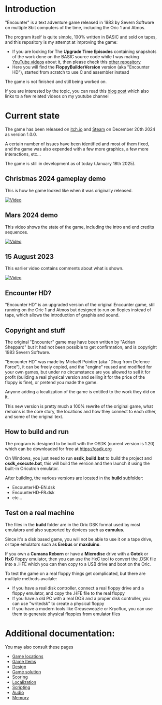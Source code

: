 # Introduction
"Encounter" is a text adventure game released in 1983 by Severn Software on multiple 8bit computers of the time, including the Oric 1 and Atmos.

The program itself is quite simple, 100% written in BASIC and sold on tapes, and this repository is my attempt at improving the game:
- If you are looking for The **Upgrade Time Episodes** containing snapshots of the work done on the BASIC source code while I was making [YouTube videos](https://www.youtube.com/playlist?list=PLuBEOCYVlum9cOkshSXEkOxALYoe3LVXz) about it, then please check this [other repository](https://github.com/Dhebug/Encounter-BASIC-version-)
- Here you will find the **FloppyBuilderVersion** version (aka "Encounter HD"), started from scratch to use C and assembler instead

The game is not finished and still being worked on.

If you are interested by the topic, you can read this [blog post](https://blog.defence-force.org/index.php?page=articles&ref=ART85) which also links to a few related videos on my youtube channel

# Current state
The game has been released on [itch.io](https://defenceforce.itch.io/encounter) and [Steam](https://store.steampowered.com/app/3319780/Encounter/) on December 20th 2024 as version 1.0.0.

A certain number of issues have been identified and most of them fixed, and the game was also expended with a few more graphics, a few more interactions, etc...

The game is still in development as of today (January 18th 2025).

## Christmas 2024 gameplay demo
This is how he game looked like when it was originally released.

[![Video](https://img.youtube.com/vi/Nd-NJREcMVg/0.jpg)](https://www.youtube.com/watch?v=Nd-NJREcMVg)


## Mars 2024 demo
This video shows the state of the game, including the intro and end credits sequences.

[![Video](https://img.youtube.com/vi/3C0Pc7iNHjg/0.jpg)](https://www.youtube.com/watch?v=3C0Pc7iNHjg)

## 15 August 2023
This earlier video contains comments about what is shown.

[![Video](https://img.youtube.com/vi/WaXdzZ_ehY8/0.jpg)](https://www.youtube.com/watch?v=WaXdzZ_ehY8)


## Encounter HD?
"Encounter HD" is an upgraded version of the original Encounter game, still running on the Oric 1 and Atmos but designed to run on flopies instead of tape, which allows the introduction of graphis and sound.

## Copyright and stuff
The original "Encounter" game may have been written by "Adrian Sheppard" but it had not been possible to get confirmation, and is copyright 1983 Severn Software.

"Encounter HD" was made by Mickaël Pointier (aka "Dbug from Defence Force"), it can be freely copied, and the "engine" reused and modified for your own games, but under no circumstance are you allowed to sell it for profit (building a real physical version and selling it for the price of the floppy is fine), or pretend you made the game.

Anyone adding a localization of the game is entitled to the work they did on it.

This new version is pretty much a 100% rewrite of the original game, what remains is the core story, the locations and how they connect to each other, and some of the original text.

## How to build and run
The program is designed to be built with the OSDK (current version is 1.20) which can be downloaded for free at https://osdk.org

On Windows, you just need to run **osdk_build.bat** to build the project and **osdk_execute.bat**, this will build the version and then launch it using the built-in Oricutron emulator.

After building, the various versions are located in the **build** subfolder:
* EncounterHD-EN.dsk
* EncounterHD-FR.dsk
* etc...

## Test on a real machine
The files in the **build** folder are in the Oric DSK format used by most emulators and also supported by devices such as **cumulus**.

Since it's a disk based game, you will not be able to use it on a tape drive, or tape emulators such as **Erebus** or **maxduino**.

If you own a **Cumana Reborn** or have a **Microdisc** drive with a **Gotek** or **HxC** floppy emulator, then you can use the HxC tool to convert the .DSK file into a .HFE which you can then copy to a USB drive and boot on the Oric.

To test the game on a real floppy things get complicated, but there are multiple methods availale:
* If you have a real disk controller, connect a real floppy drive and a floppy emulator, and copy the .HFE file to the real floppy
* If you have a old PC with a real DOS and a proper disk controller, you can use "writedsk" to create a physical floppy
* If you have a modern tools like Greaseweazle or Kryoflux, you can use them to generate physical floppies from emulator files


# Additional documentation:
You may also consult these pages
- [Game locations](documentation/locations.md)
- [Game Items](documentation/items.md)
- [Design](documentation/design.md)
- [Game solution](documentation/solution.md)
- [Scoring](documentation/scoring.md)
- [Localization](documentation/localization.md)
- [Scripting](documentation/scripting.md)
- [Audio](documentation/audio.md)
- [Memory](documentation/memory.md)
